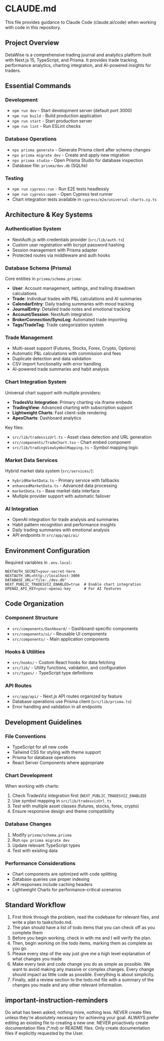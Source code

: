 # CLAUDE.md

This file provides guidance to Claude Code (claude.ai/code) when working with code in this repository.

## Project Overview

DetaWise is a comprehensive trading journal and analytics platform built with Next.js 15, TypeScript, and Prisma. It provides trade tracking, performance analytics, charting integration, and AI-powered insights for traders.

## Essential Commands

### Development
- `npm run dev` - Start development server (default port 3000)
- `npm run build` - Build production application
- `npm run start` - Start production server
- `npm run lint` - Run ESLint checks

### Database Operations
- `npx prisma generate` - Generate Prisma client after schema changes
- `npx prisma migrate dev` - Create and apply new migration
- `npx prisma studio` - Open Prisma Studio for database inspection
- Database file: `prisma/dev.db` (SQLite)

### Testing
- `npm run cypress:run` - Run E2E tests headlessly
- `npm run cypress:open` - Open Cypress test runner
- Chart integration tests available in `cypress/e2e/universal-charts.cy.ts`

## Architecture & Key Systems

### Authentication System
- NextAuth.js with credentials provider (`src/lib/auth.ts`)
- Custom user registration with bcrypt password hashing
- Session management with Prisma adapter
- Protected routes via middleware and auth hooks

### Database Schema (Prisma)
Core entities in `prisma/schema.prisma`:
- **User**: Account management, settings, and trailing drawdown calculations
- **Trade**: Individual trades with P&L calculations and AI summaries
- **CalendarEntry**: Daily trading summaries with mood tracking
- **JournalEntry**: Detailed trade notes and emotional tracking
- **Account/Session**: NextAuth integration
- **BrokerConnection/SyncLog**: Automated trade importing
- **Tags/TradeTag**: Trade categorization system

### Trade Management
- Multi-asset support (Futures, Stocks, Forex, Crypto, Options)
- Automatic P&L calculations with commission and fees
- Duplicate detection and data validation
- CSV import functionality with error handling
- AI-powered trade summaries and habit analysis

### Chart Integration System
Universal chart support with multiple providers:
- **TradesViz Integration**: Primary charting via iframe embeds
- **TradingView**: Advanced charting with subscription support
- **Lightweight Charts**: Fast client-side rendering
- **ApexCharts**: Dashboard analytics

Key files:
- `src/lib/tradesvizUrl.ts` - Asset class detection and URL generation
- `src/components/TradeChart.tsx` - Chart embed component
- `src/lib/tradingViewSymbolMapping.ts` - Symbol mapping logic

### Market Data Services
Hybrid market data system (`src/services/`):
- `hybridMarketData.ts` - Primary service with fallbacks
- `enhancedMarketData.ts` - Advanced data processing
- `marketData.ts` - Base market data interface
- Multiple provider support with automatic failover

### AI Integration
- OpenAI integration for trade analysis and summaries
- Habit pattern recognition and performance insights
- Daily trading summaries with emotional analysis
- API endpoints in `src/app/api/ai/`

## Environment Configuration

Required variables in `.env.local`:
```
NEXTAUTH_SECRET=your-secret-here
NEXTAUTH_URL=http://localhost:3000
DATABASE_URL="file:./dev.db"
NEXT_PUBLIC_TRADESVIZ_ENABLED=true  # Enable chart integration
OPENAI_API_KEY=your-openai-key      # For AI features
```

## Code Organization

### Component Structure
- `src/components/Dashboard/` - Dashboard-specific components
- `src/components/ui/` - Reusable UI components
- `src/components/` - Main application components

### Hooks & Utilities
- `src/hooks/` - Custom React hooks for data fetching
- `src/lib/` - Utility functions, validation, and configuration
- `src/types/` - TypeScript type definitions

### API Routes
- `src/app/api/` - Next.js API routes organized by feature
- Database operations use Prisma client (`src/lib/prisma.ts`)
- Error handling and validation in all endpoints

## Development Guidelines

### File Conventions
- TypeScript for all new code
- Tailwind CSS for styling with theme support
- Prisma for database operations
- React Server Components where appropriate

### Chart Development
When working with charts:
1. Check TradesViz integration first (`NEXT_PUBLIC_TRADESVIZ_ENABLED`)
2. Use symbol mapping in `src/lib/tradesvizUrl.ts`
3. Test with multiple asset classes (futures, stocks, forex, crypto)
4. Ensure responsive design and theme compatibility

### Database Changes
1. Modify `prisma/schema.prisma`
2. Run `npx prisma migrate dev`
3. Update relevant TypeScript types
4. Test with existing data

### Performance Considerations
- Chart components are optimized with code splitting
- Database queries use proper indexing
- API responses include caching headers
- Lightweight Charts for performance-critical scenarios

## Standard Workflow
1. First think through the problem, read the codebase for relevant files, and write a plan to tasks/todo.md.
2. The plan should have a list of todo items that you can check off as you complete them
3. Before you begin working, check in with me and I will verify the plan.
4. Then, begin working on the todo items, marking them as complete as you go.
5. Please every step of the way just give me a high level explanation of what changes you made
6. Make every task and code change you do as simple as possible. We want to avoid making any massive or complex changes. Every change should impact as little code as possible. Everything is about simplicity.
7. Finally, add a review section to the todo.md file with a summary of the changes you made and any other relevant information.

## important-instruction-reminders
Do what has been asked; nothing more, nothing less.
NEVER create files unless they're absolutely necessary for achieving your goal.
ALWAYS prefer editing an existing file to creating a new one.
NEVER proactively create documentation files (*.md) or README files. Only create documentation files if explicitly requested by the User.
